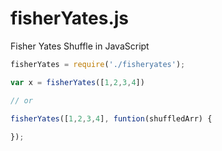 fisherYates.js
==============

Fisher Yates Shuffle in JavaScript


```js
fisherYates = require('./fisheryates');

var x = fisherYates([1,2,3,4])

// or 

fisherYates([1,2,3,4], funtion(shuffledArr) {
	
});

```
